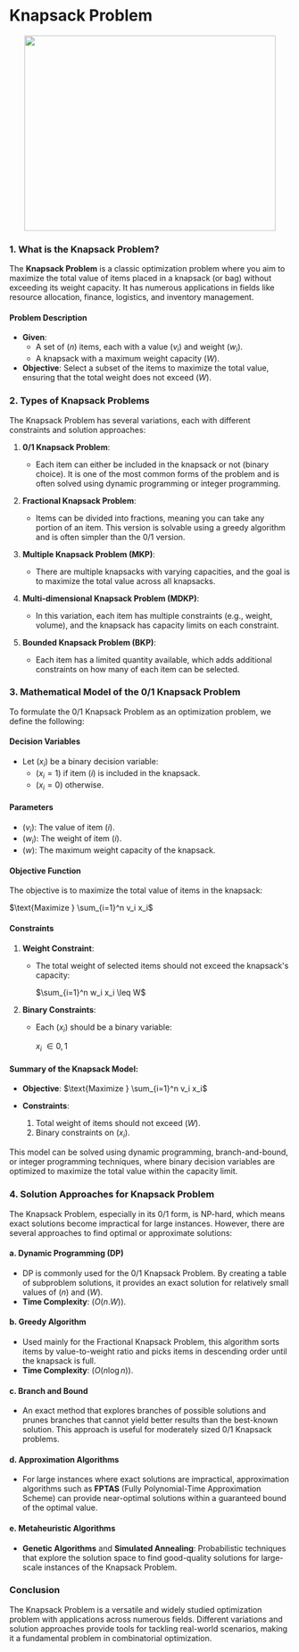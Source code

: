 # Knapsack Problem

<p align="center"> 
  <img width="450" height="350" src="https://www.cs.emory.edu/~cheung/Courses/253/Syllabus/DynProg/FIGS/Knapsack/0/Knapsack03.gif"> 
</p>

### 1. What is the Knapsack Problem?

The **Knapsack Problem** is a classic optimization problem where you aim to maximize the total value of items placed in a knapsack (or bag) without exceeding its weight capacity. It has numerous applications in fields like resource allocation, finance, logistics, and inventory management.

#### Problem Description
- **Given**: 
  - A set of $( n )$ items, each with a value $( v_i )$ and weight $( w_i )$.
  - A knapsack with a maximum weight capacity $( W )$.
- **Objective**: Select a subset of the items to maximize the total value, ensuring that the total weight does not exceed $( W )$.

### 2. Types of Knapsack Problems

The Knapsack Problem has several variations, each with different constraints and solution approaches:

1. **0/1 Knapsack Problem**:
   - Each item can either be included in the knapsack or not (binary choice). It is one of the most common forms of the problem and is often solved using dynamic programming or integer programming.

2. **Fractional Knapsack Problem**:
   - Items can be divided into fractions, meaning you can take any portion of an item. This version is solvable using a greedy algorithm and is often simpler than the 0/1 version.

3. **Multiple Knapsack Problem (MKP)**:
   - There are multiple knapsacks with varying capacities, and the goal is to maximize the total value across all knapsacks.

4. **Multi-dimensional Knapsack Problem (MDKP)**:
   - In this variation, each item has multiple constraints (e.g., weight, volume), and the knapsack has capacity limits on each constraint.

5. **Bounded Knapsack Problem (BKP)**:
   - Each item has a limited quantity available, which adds additional constraints on how many of each item can be selected.

### 3. Mathematical Model of the 0/1 Knapsack Problem

To formulate the 0/1 Knapsack Problem as an optimization problem, we define the following:

#### Decision Variables
- Let $( x_i )$ be a binary decision variable:
  - $( x_i = 1 )$ if item $( i )$ is included in the knapsack.
  - $( x_i = 0 )$ otherwise.

#### Parameters
- $( v_i )$: The value of item $( i )$.
- $( w_i )$: The weight of item $( i )$.
- $( w )$: The maximum weight capacity of the knapsack.

#### Objective Function
The objective is to maximize the total value of items in the knapsack:

$\text{Maximize } \sum_{i=1}^n v_i x_i$

#### Constraints
1. **Weight Constraint**:
   - The total weight of selected items should not exceed the knapsack's capacity:
     
     $\sum_{i=1}^n w_i x_i \leq W$

2. **Binary Constraints**:
   - Each $( x_i )$ should be a binary variable:
     
     $x_i$ $\in {0, 1}$

#### Summary of the Knapsack Model:

- **Objective**: $\text{Maximize } \sum_{i=1}^n v_i x_i$
  
- **Constraints**:
  1. Total weight of items should not exceed $( W )$.
  2. Binary constraints on $( x_i )$.

This model can be solved using dynamic programming, branch-and-bound, or integer programming techniques, where binary decision variables are optimized to maximize the total value within the capacity limit.

### 4. Solution Approaches for Knapsack Problem

The Knapsack Problem, especially in its 0/1 form, is NP-hard, which means exact solutions become impractical for large instances. However, there are several approaches to find optimal or approximate solutions:

#### a. **Dynamic Programming (DP)**
   - DP is commonly used for the 0/1 Knapsack Problem. By creating a table of subproblem solutions, it provides an exact solution for relatively small values of $( n )$ and $( W )$.
   - **Time Complexity**: $( O(n.W) )$.

#### b. **Greedy Algorithm**
   - Used mainly for the Fractional Knapsack Problem, this algorithm sorts items by value-to-weight ratio and picks items in descending order until the knapsack is full.
   - **Time Complexity**: $( O(n \log n) )$.

#### c. **Branch and Bound**
   - An exact method that explores branches of possible solutions and prunes branches that cannot yield better results than the best-known solution. This approach is useful for moderately sized 0/1 Knapsack problems.

#### d. **Approximation Algorithms**
   - For large instances where exact solutions are impractical, approximation algorithms such as **FPTAS** (Fully Polynomial-Time Approximation Scheme) can provide near-optimal solutions within a guaranteed bound of the optimal value.

#### e. **Metaheuristic Algorithms**
   - **Genetic Algorithms** and **Simulated Annealing**: Probabilistic techniques that explore the solution space to find good-quality solutions for large-scale instances of the Knapsack Problem.

### Conclusion

The Knapsack Problem is a versatile and widely studied optimization problem with applications across numerous fields. Different variations and solution approaches provide tools for tackling real-world scenarios, making it a fundamental problem in combinatorial optimization.
